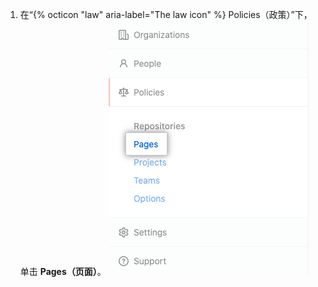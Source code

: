 1. 在“{% octicon "law" aria-label="The law icon" %} Policies（政策）”下，单击 **Pages（页面）**。 ![企业边栏中的 Pages（页面）选项卡](/assets/images/enterprise/business-accounts/pages-tab.png)
